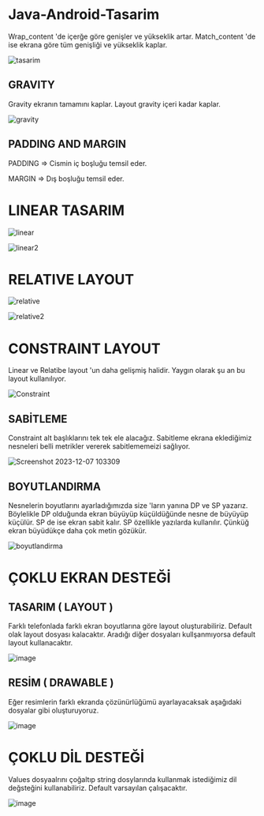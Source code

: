 # Java-Android-Tasarim

Wrap_content 'de içerğe göre genişler ve yükseklik artar. 
Match_content 'de ise ekrana göre tüm genişliği ve yükseklik kaplar.

![tasarim](https://github.com/Gorur56/Java-Android-Tasarim/assets/54911292/db35612d-b84c-4da8-9e25-94e0ab1eb094)

## GRAVITY

Gravity ekranın tamamını kaplar. Layout gravity içeri kadar kaplar.

![gravity](https://github.com/Gorur56/Java-Android-Tasarim/assets/54911292/bc1bf3c6-70c8-4cac-8653-f52e9b7d56c3)

## PADDING AND MARGIN

PADDING => Cismin iç boşluğu temsil eder.

MARGIN => Dış boşluğu temsil eder.


# LINEAR TASARIM

![linear](https://github.com/Gorur56/Java-Android-Tasarim/assets/54911292/1b2a0fef-b404-4ea3-aa6f-028262f4b80b)


![linear2](https://github.com/Gorur56/Java-Android-Tasarim/assets/54911292/79b43016-70bb-47da-b703-71782df7e144)

# RELATIVE LAYOUT


![relative](https://github.com/Gorur56/Java-Android-Tasarim/assets/54911292/ecfccd07-eb6b-4e54-aa0c-64d72e41e943)


![relative2](https://github.com/Gorur56/Java-Android-Tasarim/assets/54911292/fcfbffab-7a89-430b-9506-4a6b04cc9d2c)



# CONSTRAINT LAYOUT

Linear ve Relatibe layout 'un daha gelişmiş halidir. Yaygın olarak şu an bu layout kullanılıyor.

![Constraint](https://github.com/Gorur56/Java-Android-Tasarim/assets/54911292/5775d6e6-6a7c-4151-86f6-53f12a8ac409)


## SABİTLEME

Constraint alt başlıklarını tek tek ele alacağız. Sabitleme ekrana eklediğimiz nesneleri belli metrikler vererek sabitlememeizi sağlıyor.

![Screenshot 2023-12-07 103309](https://github.com/Gorur56/Java-Android-Tasarim/assets/54911292/6805828a-6a49-41c7-8598-c2d3df2c78ca)

## BOYUTLANDIRMA

Nesnelerin boyutlarını ayarladığımızda size 'ların yanına DP ve SP yazarız. Böylelikle DP olduğunda ekran büyüyüp küçüldüğünde nesne de büyüyüp küçülür. SP de ise ekran sabit kalır. SP özellikle yazılarda kullanılır. Çünküğ ekran büyüdükçe daha çok metin gözükür.


![boyutlandirma](https://github.com/Gorur56/Java-Android-Tasarim/assets/54911292/93db3361-d27d-479b-adfa-c502995a70c2)

# ÇOKLU EKRAN DESTEĞİ

## TASARIM ( LAYOUT )

Farklı telefonlada farklı ekran boyutlarına göre layout oluşturabiliriz. Default olak layout dosyası kalacaktır. Aradığı diğer dosyaları kullşanmıyorsa default layout kullanacaktır.

![image](https://github.com/Gorur56/Java-Android-Tasarim/assets/54911292/fadbf0f8-98f9-4fcc-9a0e-75cde5b4c19c)

## RESİM ( DRAWABLE )

Eğer resimlerin farklı ekranda çözünürlüğümü ayarlayacaksak aşağıdaki dosyalar gibi oluşturuyoruz.

![image](https://github.com/Gorur56/Java-Android-Tasarim/assets/54911292/040061a9-57ca-4217-b354-5896f58bdcda)

# ÇOKLU DİL DESTEĞİ

  Values dosyaalrını çoğaltıp string dosylarında kullanmak istediğimiz dil değsteğini kullanabiliriz. Default varsayılan çalışacaktır.

  ![image](https://github.com/Gorur56/Java-Android-Tasarim/assets/54911292/7b88e6af-715f-4712-91d5-c1f6140afbef)


  







